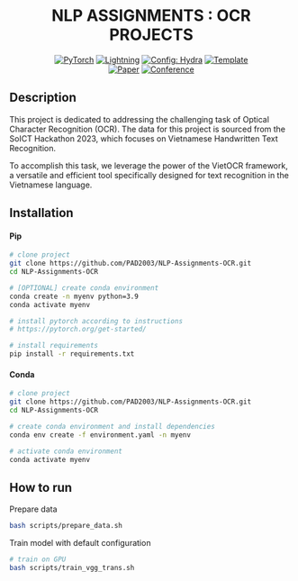<div align="center">

# NLP ASSIGNMENTS : OCR PROJECTS

<a href="https://pytorch.org/get-started/locally/"><img alt="PyTorch" src="https://img.shields.io/badge/PyTorch-ee4c2c?logo=pytorch&logoColor=white"></a>
<a href="https://pytorchlightning.ai/"><img alt="Lightning" src="https://img.shields.io/badge/-Lightning-792ee5?logo=pytorchlightning&logoColor=white"></a>
<a href="https://hydra.cc/"><img alt="Config: Hydra" src="https://img.shields.io/badge/Config-Hydra-89b8cd"></a>
<a href="https://github.com/ashleve/lightning-hydra-template"><img alt="Template" src="https://img.shields.io/badge/-Lightning--Hydra--Template-017F2F?style=flat&logo=github&labelColor=gray"></a><br>
[![Paper](http://img.shields.io/badge/paper-arxiv.1001.2234-B31B1B.svg)](https://www.nature.com/articles/nature14539)
[![Conference](http://img.shields.io/badge/AnyConference-year-4b44ce.svg)](https://papers.nips.cc/paper/2020)

</div>

## Description

This project is dedicated to addressing the challenging task of Optical Character Recognition (OCR). The data for this project is sourced from the SoICT Hackathon 2023, which focuses on Vietnamese Handwritten Text Recognition. 

To accomplish this task, we leverage the power of the VietOCR framework, a versatile and efficient tool specifically designed for text recognition in the Vietnamese language.

## Installation

#### Pip

```bash
# clone project
git clone https://github.com/PAD2003/NLP-Assignments-OCR.git
cd NLP-Assignments-OCR

# [OPTIONAL] create conda environment
conda create -n myenv python=3.9
conda activate myenv

# install pytorch according to instructions
# https://pytorch.org/get-started/

# install requirements
pip install -r requirements.txt
```

#### Conda

```bash
# clone project
git clone https://github.com/PAD2003/NLP-Assignments-OCR.git
cd NLP-Assignments-OCR

# create conda environment and install dependencies
conda env create -f environment.yaml -n myenv

# activate conda environment
conda activate myenv
```

## How to run

Prepare data

```bash
bash scripts/prepare_data.sh
```

Train model with default configuration

```bash
# train on GPU
bash scripts/train_vgg_trans.sh
```
